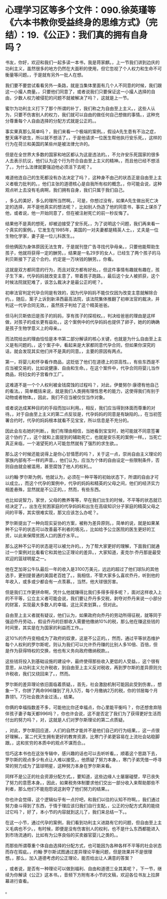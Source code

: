 # 心理学习区等多个文件：090.徐英瑾等《六本书教你受益终身的思维方式》（完结）：19.《公正》：我们真的拥有自身吗？

书友，你好，欢迎和我们一起多读一本书，我是蒋家麒。，上一节我们讲到边庆的功利主义，虽然很多的地方仍然在大面积的使用，但它忽视了个人权力和生命不可衡量等问题。，于是就有另外一批人在想。

我们要不要尝试看看另外一条路，就是当集体里面有几个人不同意的时候，我们跟这一小撮人商量。，只要他们同意了，或者说我们只要保证这一小撮人选择的自由，少数人权力被侵犯的问题不就被解决了吗？，这就是上一节。

蜜尔为功利主义打下了那个所谓的补丁，我们称之为自由至上主义。，这些人认为，只要不伤害别人的权力，我们就可以自由的做任何自己想做的事情。，这种充分尊重每个人自由选择的分配方式就是公正的。。

事实果真那么简单吗？，我们来看一个极端的案例。，假设A先生患有不治之症，整天痛不欲生，所以就不想活了。，于是他请求一位医生帮他执行安乐死。，这样的行为在荷兰和美国的某些州是被法律允许的。

但是在全世界大多数的国家和地区都认为这是违法的。，不允许安乐死国家的很多人去表示抗议，他们认为这个行为符合自由至上主义的精神。，而且他已经不想活了。，为什么法律就要强迫他必须活下去呢？。

难道他连自己的生死都没有办法决定了吗？，这种身不由己的状态正是自由至上主义者极力批判的。，他们主张的道德核心是自我所有权的概念。，你可能会说，这种观点听上去没有毛病啊，我们拥有自身，我们只属于我们自己。

，多么的美好，多么的理所当然啊。，可是，你想过没有，如果A先生做出死亡决定的选择，并不是他真实的想法呢？，比如别人伪造了他的同意书，事实上谋杀了他，或者说，他一开始同意了，但在被注射死亡的前一秒反悔了。

结果他不是真的想死，却被迫接受了安乐死。，为了说明这个问题，我们再来看一个真实的案例。，它发生在1985年，美国的一对夫妻都是精英人士。，丈夫是一位生物化学家，妻子是一位儿科医生。。

但他俩因为身体原因无法生育，于是就刊登广告寻找代孕母亲。，只要他能帮助生孩子，他就将获得一定的酬劳。，结果是一名29岁的女人，已经生了两个孩子的马利贝斯接下了这个合约，约定是一万块钱的酬劳。，你看。

这就是双方都同意的行为，而且对双方都有好处。，但这件事情有趣就有趣在，孩子生下来，代孕妈妈就改变主意了，带着孩子跑路。，最后这个女人被抓获，这个时候法院就犯难了，该怎么裁决才是最公正的呢？。

初审法官判定代孕合同是有效的，因为代孕妈妈不能仅仅因为改变主意就解除合约。，随后，案子上诉到新泽西最高法院，该法院集体推翻了初审法官的裁决，并判这一代孕合同无效。，虽然孩子判给了这个精英爸爸。

但马利贝斯依旧是孩子的妈妈，享有孩子的探视权。，判决给爸爸的理由是这样做，对孩子的成长更有益处。，这个案例中的代孕妈妈也提供了卵子，她的的确确是孩子生物学意义上的母亲。。

而法院给出的理由恰恰是本书第二部分解读的核心关键，也就是为什么自由至上主义是有问题的。，这个案子中，看起来是大家都同意代孕合同，但如果你深究的话，就会发现其实他们并不是真的同意。，主要的原因有两点。

第一，将婴儿和怀孕看作商品，这贬低了他们在道德上的崇高性。，有些东西是不应当被交易的，比如说健康、自由和生命。，在这个案件中，代孕合同将婴儿当作商品，将妇女的子宫看作工厂。

这难道不是一个个人权利被金钱腐蚀的过程吗？，对此，伊曼努尔·康德有他自己的看法。，简单概括来说，就是我们人类拥有理性思考的能力，这使得我们有别于动物或者物体。，因此，我们不应当被仅仅当作对象。

或者说达成某种目的的手段而加以利用。，相反，我们应当得到体面而尊重的对待。，对于自由至上主义的第二点反驳是，代孕妈妈的同意是有缺陷的。，在当初签署合约时，代孕的妈妈根本就看不见宝宝，所以信息是不充分的。

因此会左右她的判断。，我们有理由相信，当她看到宝宝时，她可能就不同意签署这个协约了。，这个就和上面提到的辅助死亡，也就是安乐死的案例一样。，当死亡真正来临，一个渴望死的人可能忽然就有了强烈的求生欲。。

那么这个时候还能说得上是你心甘情愿的吗？，关于这一点，崇尚自由主义理论的家族内部有不一样的声音。，他们认为，应当为个体的自由设定一些限制条件，否则自由就会被滥用，甚至腐蚀了他人的权利。。

以约翰·罗尔斯为例，他就认为，必须在一种平等的初始状态下，所谓的自由才可以成立。，而这个代孕的案例中，代孕的妈妈和精英的父母之间，他们的经济实力相差悬殊，显然就是不公正的。，然而，有些东西。

也比如说智力，家世，父母的教养等等，早在我们出生的时候，不平等的状态就已经决定了。，出生在贫困家庭的代孕妈妈和出生在高级知识分子家庭的精英父母之间的平等，其实很难实现，那又应该怎么办呢？。

罗尔斯提出了一种向现实妥协的方案，被称为差异原则。，简单的说，就是如果某种不公平的状态可以改善最不利者的境况。，比如给予公立医院的医生更好的工资，以此来保障贫困人口的医疗水平。。

那么这种不公平的状态是可以被允许的。，为了帮大家更好的理解，下面我们就通过一个案例对比看看它和其他公正理论的差异。，大家知道，麦克尔·乔丹那是最受欢迎的篮球明星之一。

他在芝加哥公牛队最后一年的收入是3100万美元，远远的超过了他们球队的其他选手，更别提普通的美国老百姓了。，我相信，不管大家多么喜欢乔丹，听到他的年收入，或多或少都会有一点羡慕。，当然，他大球很厉害。

但是我们工作更拼命啊，凭什么他就赚得比我们多得多得多呢？，面对这样收入上的不平等，公立主义者可能会说，我们要让乔丹多交税，剥夺对乔丹来说一小部分的财富，实现最大多数人的幸福，这比买卖划算。，但对此。

自由至上主义者就有疑议，他们认为，如果政府向乔丹的劳动所得征税，就等同于强迫乔丹劳动。，假设乔丹的巨额收入需要他缴纳10%的税，那么他在赚这些钱的时间里，其实是在为国家的利益而工作。。

这10%的乔丹变相成为了政府的奴隶，这是不公正的。，然而，通过平等状态维护每个人权利的罗尔斯呢，则认为我们可以允许乔丹赚的比别人多10倍、百倍，但是作为获得特权的交换，他也有义务向政府缴纳税款。。

这些钱将投入到基础设施的建设中，最终使得那些收入更低的人受益。，这个很有意思，从功利主义允许税收，到自由至上主义反对税收，再到罗尔斯的差异原则允许税收，我们又绕回来了。，然而。

罗尔斯的差异理论依旧面临着质疑。，首先，社会激励机制可能因此受到伤害。，想象一下，你拼了两命996赚到了月入5万，每个月缴纳2万的税，你的邻居每个月靠领1。7万社会救济金过活。，结果。

你俩的幸福指数差不多，可能他比你还幸福点，你心里能平衡吗？，你还想舍弃陪伴孩子妻子每天都996吗？，你也许会说，这不是否定了我们为了获得更好生活而付出的努力吗？，对，这就是人们对罗尔斯理论的第二点质疑。

，对此，罗尔斯回应道，人们的自然才能并不是他们自己的行为结果。，这一点很好理解。，富二代天生拥有更好的教育资源，比寒门子弟更容易在上流社会站稳脚跟。，这和贫穷的本质中的观点不谋而合。。

恰巧这本书也在这张专辑中，感兴趣的话也可以去听听看。，顺着这个思路下去，罗尔斯的观点多少有点让人难以接受。，他质疑了努力本身。，寒门子弟凭借一呼寻常的努力成为了篮球明星，这种努力本身在罗尔斯来看。

同样不是公正的社会资源分配方式。，要知道，这些边缘人士屡屡碰壁，早已丧失了努力的意愿本身。，因此，如果税务体制要求他们交出一部分收入来帮助那些不利者，那么他们不能抱怨说这剥夺了他们努力的结果。。

你也许会觉得，这个逻辑似乎有一点拧吧，和我们以往的认知不符啊。，我们通过努力奋斗得到了东西，于情于理应该归我们自行支配。，公正的分配方式真的能绕过它吗？，好了，本小节的内容就到这儿了，我们来总结一下。。

在这一小节，通过代孕的案例，我们看到功利主义进路有它的问题，但自由至上主义毛病也不少。，有时候，即便是没有伤害别人的权利，也不是什么东西都能进入到市场流通的，比如有为公序良俗的买卖器官婴儿之类的。。

而那些所谓尊重个体自由选择的分配方式，也可能因为各种各样不平等的社会状态而存在瑕疵。，约翰·罗尔斯试图通过差异理论平衡问题，但是效果并不是很理想。，那么，加入道德考虑的公正理论，能否给出让人满意的答案？

，或者说，是否有一种理论可以做到福利、自由和道德三全其美呢？，下一节，继续为你解读《公正》这本书。，音频下方附有本小节的文稿，欢迎各位书友上拉屏幕进行查看。

。